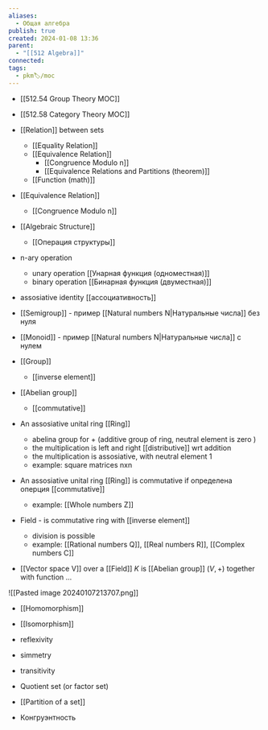 ```yaml
---
aliases:
  - Общая алгебра
publish: true
created: 2024-01-08 13:36
parent:
  - "[[512 Algebra]]"
connected: 
tags:
  - pkm🏷/moc
---
```


- [[512.54 Group Theory MOC]]
- [[512.58 Category Theory MOC]]

- [[Relation]] between sets
	- [[Equality Relation]]
	- [[Equivalence Relation]]
		- [[Congruence Modulo n]]
		- [[Equivalence Relations and Partitions (theorem)]]
	- [[Function (math)]]

- [[Equivalence Relation]]
	- [[Congruence Modulo n]]


- [[Algebraic Structure]]
	- [[Операция структуры]]

- n-ary operation
	- unary operation [[Унарная функция (одноместная)]]
	- binary operation [[Бинарная функция (двуместная)]]
- assosiative identity [[ассоциативность]]
- [[Semigroup]] - пример [[Natural numbers N|Натуральные числа]] без нуля
- [[Monoid]] - пример [[Natural numbers N|Натуральные числа]] с нулем
- [[Group]]
	- [[inverse element]]
- [[Abelian group]] 
	- [[commutative]]
- An assosiative unital ring [[Ring]]
	- abelina group for + (additive group of ring, neutral element is zero )
	- the multiplication is left and right [[distributive]] wrt addition
	- the multiplication is assosiative, with neutral element 1
	- example: square matrices nxn 
- An assosiative unital ring [[Ring]] is commutative if определена оперция [[commutative]]
	- example: [[Whole numbers Z]]
- Field - is commutative ring with [[inverse element]]
	- division is possible
	- example: [[Rational numbers Q]], [[Real numbers R]], [[Complex numbers C]]
- [[Vector space V]] over a [[Field]] $K$ is [[Abelian group]] $(V, +)$ together with function ...

![[Pasted image 20240107213707.png]]

- [[Homomorphism]]
- [[Isomorphism]]
- reflexivity
- simmetry
- transitivity
- Quotient set (or factor set)

- [[Partition of a set]]

- Конгруэнтность














